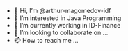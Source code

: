 - 👋 Hi, I’m @arthur-magomedov-idf
- 👀 I’m interested in Java Programming
- 🌱 I’m currently working in ID-Finance
- 💞️ I’m looking to collaborate on ...
- 📫 How to reach me ...

<!---
arthur-magomedov-idf/arthur-magomedov-idf is a ✨ special ✨ repository because its `README.md` (this file) appears on your GitHub profile.
You can click the Preview link to take a look at your changes.
--->
